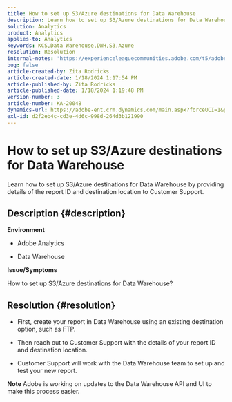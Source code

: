 ```yaml
---
title: How to set up S3/Azure destinations for Data Warehouse
description: Learn how to set up S3/Azure destinations for Data Warehouse.
solution: Analytics
product: Analytics
applies-to: Analytics
keywords: KCS,Data Warehouse,DWH,S3,Azure
resolution: Resolution
internal-notes: 'https://experienceleaguecommunities.adobe.com/t5/adobe-analytics-ideas/amazon-s3-support-for-data-warehouse/idi-p/341037  Azure example: https://jira.corp.adobe.com/browse/AN-259530  S3 example: https://jira.corp.adobe.com/browse/AN-294769'
bug: false
article-created-by: Zita Rodricks
article-created-date: 1/18/2024 1:17:54 PM
article-published-by: Zita Rodricks
article-published-date: 1/18/2024 1:19:48 PM
version-number: 3
article-number: KA-20048
dynamics-url: https://adobe-ent.crm.dynamics.com/main.aspx?forceUCI=1&pagetype=entityrecord&etn=knowledgearticle&id=cf6b0afa-03b6-ee11-a569-6045bd0065f9
exl-id: d2f2eb4c-cd3e-4d6c-998d-264d3b121990
---
```

# How to set up S3/Azure destinations for Data Warehouse


Learn how to set up S3/Azure destinations for Data Warehouse by providing details of the report ID and destination location to Customer Support.

## Description {#description}


<b>Environment</b>

- Adobe Analytics

- Data Warehouse

<b>Issue/Symptoms</b>

How to set up S3/Azure destinations for Data Warehouse?


## Resolution {#resolution}


- First, create your report in Data Warehouse using an existing destination option, such as FTP.

- Then reach out to Customer Support with the details of your report ID and destination location.

- Customer Support will work with the Data Warehouse team to set up and test your new report.

<b>Note</b>
Adobe is working on updates to the Data Warehouse API and UI to make this process easier.
